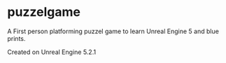﻿# puzzelgame

 A First person platforming puzzel game to learn Unreal Engine 5 and blue prints.

 Created on Unreal Engine 5.2.1
